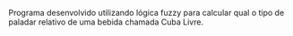 Programa desenvolvido utilizando lógica fuzzy para calcular qual o tipo de paladar relativo de uma bebida chamada Cuba Livre.
